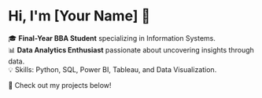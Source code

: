 # Hi, I'm [Your Name] 👋  

🎓 **Final-Year BBA Student** specializing in Information Systems.  
📊 **Data Analytics Enthusiast** passionate about uncovering insights through data.  
💡 Skills: Python, SQL, Power BI, Tableau, and Data Visualization.  

🚀 Check out my projects below!  


